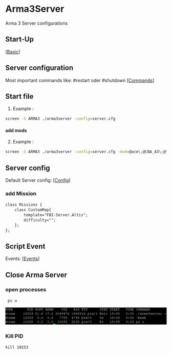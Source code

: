 # Arma3Server
Arma 3 Server configurations

## Start-Up

[[Basic](https://community.bistudio.com/wiki/Arma_3_Dedicated_Server)]

## Server configuration
Most important commands like: #restart oder #shutdown
[[Commands](https://community.bistudio.com/wiki/Multiplayer_Server_Commands)]

## Start file
1. Example : 

```.sh
screen -S ARMA3 ./arma3server -config=server.cfg   
```
#### add mods
2. Example : 

```.sh
screen -S ARMA3 ./arma3server -config=server.cfg -mod=@ace\;@CBA_A3\;@task_force_radio\;@CUP\ Units\;@CUP\ Vehicles\;@CUP\ Weapons\;
```

## Server config
Default Server config: [[Config](https://community.bistudio.com/wiki/server.cfg)]

### add Mission
```sqf
class Missions {
	class CustomMap{
	    template="FBI-Server.Altis";
	    difficulty="";
	};
};
```
## Script Event
Events: [[Events](https://community.bistudio.com/wiki/Event_Scripts)]

## Close Arma Server

### open processes

```shell
 ps u
```

![loading...](https://github.com/Ktechen/Arma3Server/blob/master/picture/ps-u.PNG)

### Kill PID

```shell
kill 10253
```
